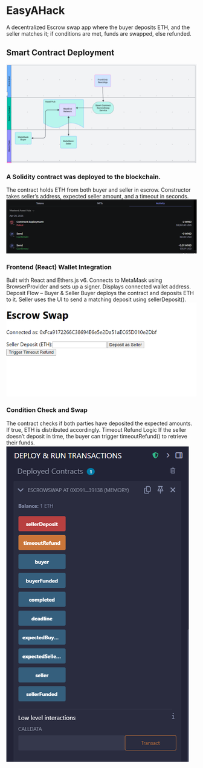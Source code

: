 # EasyAHack
A decentralized Escrow swap app where the buyer deposits ETH, and the seller matches it; if conditions are met, funds are swapped, else refunded.
 
## Smart Contract Deployment
![SwapChain](shots/Capture3.PNG)

### A Solidity contract was deployed to the blockchain.
The contract holds ETH from both buyer and seller in escrow.
Constructor takes seller’s address, expected seller amount, and a timeout in seconds.
![SwapChain](shots/Capture.PNG)

### Frontend (React) Wallet Integration
Built with React and Ethers.js v6.
Connects to MetaMask using BrowserProvider and sets up a signer.
Displays connected wallet address.
Deposit Flow – Buyer & Seller
Buyer deploys the contract and deposits ETH to it.
Seller uses the UI  to send a matching deposit using sellerDeposit().
![SwapChain](shots/Capture1.PNG)

### Condition Check and Swap
The contract checks if both parties have deposited the expected amounts.
If true, ETH is distributed accordingly.
Timeout Refund Logic
If the seller doesn’t deposit in time, the buyer can trigger timeoutRefund() to retrieve their funds.
![SwapChain](shots/Capture4.PNG)


